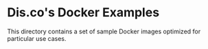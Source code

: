 # Dis.co's Docker Examples

This directory contains a set of sample Docker images optimized for particular use cases. 
